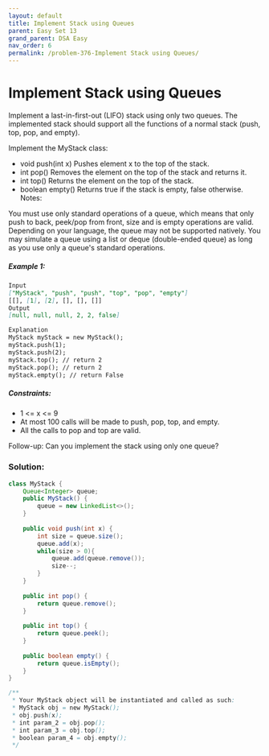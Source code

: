 ```yaml
---
layout: default
title: Implement Stack using Queues
parent: Easy Set 13
grand_parent: DSA Easy
nav_order: 6
permalink: /problem-376-Implement Stack using Queues/
---
```

# Implement Stack using Queues
Implement a last-in-first-out (LIFO) stack using only two queues. The implemented stack should support all the functions of a normal stack (push, top, pop, and empty).

Implement the MyStack class:

* void push(int x) Pushes element x to the top of the stack.
* int pop() Removes the element on the top of the stack and returns it.
* int top() Returns the element on the top of the stack.
* boolean empty() Returns true if the stack is empty, false otherwise.
Notes:

You must use only standard operations of a queue, which means that only push to back, peek/pop from front, size and is empty operations are valid.
Depending on your language, the queue may not be supported natively. You may simulate a queue using a list or deque (double-ended queue) as long as you use only a queue's standard operations.

##### Example 1:
```markdown
Input
["MyStack", "push", "push", "top", "pop", "empty"]
[[], [1], [2], [], [], []]
Output
[null, null, null, 2, 2, false]

Explanation
MyStack myStack = new MyStack();
myStack.push(1);
myStack.push(2);
myStack.top(); // return 2
myStack.pop(); // return 2
myStack.empty(); // return False
```
##### Constraints:
* 1 <= x <= 9
* At most 100 calls will be made to push, pop, top, and empty.
* All the calls to pop and top are valid.

Follow-up: Can you implement the stack using only one queue?

### Solution:
```java
class MyStack {
    Queue<Integer> queue;
    public MyStack() {
        queue = new LinkedList<>();
    }
    
    public void push(int x) {
        int size = queue.size();
        queue.add(x);
        while(size > 0){
            queue.add(queue.remove());
            size--;
        }
    }
    
    public int pop() {
        return queue.remove();
    }
    
    public int top() {
        return queue.peek();
    }
    
    public boolean empty() {
        return queue.isEmpty();
    }
}

/**
 * Your MyStack object will be instantiated and called as such:
 * MyStack obj = new MyStack();
 * obj.push(x);
 * int param_2 = obj.pop();
 * int param_3 = obj.top();
 * boolean param_4 = obj.empty();
 */
```